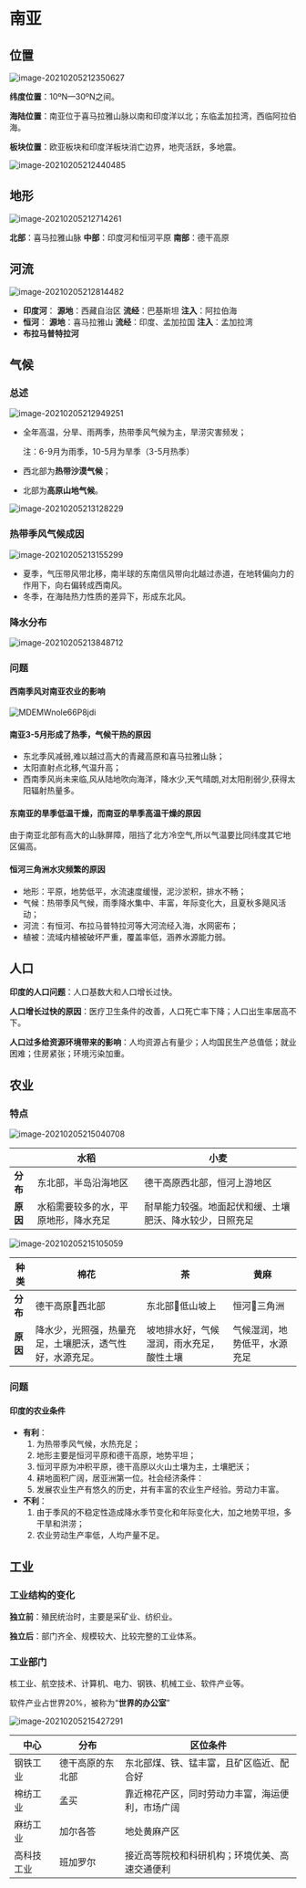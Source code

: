 # 南亚

## 位置

![image-20210205212350627](https://img-1251985644.file.myqcloud.com/images/image-20210205212350627.png)

**纬度位置**：10ºN—30ºN之间。

**海陆位置**：南亚位于喜马拉雅山脉以南和印度洋以北；东临孟加拉湾，西临阿拉伯海。

**板块位置**：欧亚板块和印度洋板块消亡边界，地壳活跃，多地震。

![image-20210205212440485](https://img-1251985644.file.myqcloud.com/images/image-20210205212440485.png)

## 地形

![image-20210205212714261](https://img-1251985644.file.myqcloud.com/images/image-20210205212714261.png)

**北部**：喜马拉雅山脉
**中部**：印度河和恒河平原
**南部**：德干高原

## 河流

![image-20210205212814482](https://img-1251985644.file.myqcloud.com/images/image-20210205212814482.png)

- **印度河**：
  **源地**：西藏自治区
  **流经**：巴基斯坦
  **注入**：阿拉伯海
- **恒河**：
  **源地**：喜马拉雅山
  **流经**：印度、孟加拉国
  **注入**：孟加拉湾
- **布拉马普特拉河**

## 气候

### 总述

![image-20210205212949251](https://img-1251985644.file.myqcloud.com/images/image-20210205212949251.png)

- 全年高温，分旱、雨两季，热带季风气候为主，旱涝灾害频发；

  注：6-9月为雨季，10-5月为旱季（3-5月热季）

- 西北部为**热带沙漠气候**；

- 北部为**高原山地气候**。

![image-20210205213128229](https://img-1251985644.file.myqcloud.com/images/image-20210205213128229.png)

### 热带季风气候成因

![image-20210205213155299](https://img-1251985644.file.myqcloud.com/images/image-20210205213155299.png)

- 夏季，气压带风带北移，南半球的东南信风带向北越过赤道，在地转偏向力的作用下，向右偏转成西南风。
- 冬季，在海陆热力性质的差异下，形成东北风。

### 降水分布

![image-20210205213848712](https://img-1251985644.file.myqcloud.com/images/image-20210205213848712.png)

### 问题

#### 西南季风对南亚农业的影响

![MDEMWnole66P8jdi](https://img-1251985644.file.myqcloud.com/images/MDEMWnole66P8jdi.png)

#### 南亚3-5月形成了热季，气候干热的原因

- 东北季风减弱,难以越过高大的青藏高原和喜马拉雅山脉；
- 太阳直射点北移,气温升高；
- 西南季风尚未来临,风从陆地吹向海洋，降水少,天气晴朗,对太阳削弱少,获得太阳辐射热量多。

#### 东南亚的旱季低温干燥，而南亚的旱季高温干燥的原因

由于南亚北部有高大的山脉屏障，阻挡了北方冷空气,所以气温要比同纬度其它地区偏高。

#### 恒河三角洲水灾频繁的原因

- 地形：平原，地势低平，水流速度缓慢，泥沙淤积，排水不畅；
- 气候：热带季风气候，雨季降水集中、丰富，年际变化大，且夏秋多飓风活动；
- 河流：有恒河、布拉马普特拉河等大河流经入海，水网密布；
- 植被：流域内植被破坏严重，覆盖率低，涵养水源能力弱。

## 人口

**印度的人口问题**：人口基数大和人口增长过快。

**人口增长过快的原因**：医疗卫生条件的改善，人口死亡率下降；人口出生率居高不下。

**人口过多给资源环境带来的影响**：人均资源占有量少；人均国民生产总值低；就业困难；住房紧张；环境污染加重。

## 农业

### 特点

![image-20210205215040708](https://img-1251985644.file.myqcloud.com/images/image-20210205215040708.png)

|          | **水稻**                             | **小麦**                                                 |
| -------- | ------------------------------------ | -------------------------------------------------------- |
| **分布** | 东北部，半岛沿海地区                 | 德干高原西北部，恒河上游地区                             |
| **原因** | 水稻需要较多的水，平原地形，降水充足 | 耐旱能力较强。地面起伏和缓、土壤肥沃、降水较少，日照充足 |

![image-20210205215105059](https://img-1251985644.file.myqcloud.com/images/image-20210205215105059.png)

| **种类** | **棉花**                                                 | **茶**                                   | **黄麻**                     |
| -------- | -------------------------------------------------------- | ---------------------------------------- | ---------------------------- |
| **分布** | 德干高原西北部                                           | 东北部低山坡上                           | 恒河三角洲                   |
| **原因** | 降水少，光照强，热量充足，土壤肥沃，透气性好，水源充足。 | 坡地排水好，气候湿润，雨水充足，酸性土壤 | 气候湿润，地势低平，水源充足 |

### 问题

#### 印度的农业条件

- **有利**：
  1. 为热带季风气候，水热充足；
  2. 地形主要是恒河平原和德干高原，地势平坦；
  3. 恒河平原为冲积平原，德干高原以火山土壤为主，土壤肥沃；
  4. 耕地面积广阔，居亚洲第一位。社会经济条件：
  5. 发展农业生产有悠久的历史，并有丰富的农业生产经验。劳动力丰富。
- **不利**： 
  1. 由于季风的不稳定性造成降水季节变化和年际变化大，加之地势平坦，多干旱和洪涝；
  2. 农业劳动生产率低，人均产量不足。

## 工业

### 工业结构的变化

**独立前**：殖民统治时，主要是采矿业、纺织业。

**独立后**：部门齐全、规模较大、比较完整的工业体系。

### 工业部门

核工业、航空技术、计算机、电力、钢铁、机械工业、软件产业等。

软件产业占世界20%，被称为“**世界的办公室**”

![image-20210205215427291](https://img-1251985644.file.myqcloud.com/images/image-20210205215427291.png)

| **中心**   | **分布**         | **区位条件**                                     |
| ---------- | ---------------- | ------------------------------------------------ |
| 钢铁工业   | 德干高原的东北部 | 东北部煤、铁、锰丰富，且矿区临近、配合好         |
| 棉纺工业   | 孟买             | 靠近棉花产区，同时劳动力丰富，海运便利，市场广阔 |
| 麻纺工业   | 加尔各答         | 地处黄麻产区                                     |
| 高科技工业 | 班加罗尔         | 接近高等院校和科研机构；环境优美、高速交通便利   |
